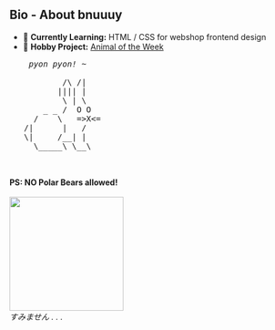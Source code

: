 <!DOCTYPE html>
<html>
<head>
  <h2>Bio - About bnuuuy</h2>
</head>
<body>
  <div class="main">
    <p>
      <ul class="BioPoints">
        <li>🌱 <strong>Currently Learning:</strong> HTML / CSS for webshop frontend design</li>
        <li>🐇 <strong>Hobby Project:</strong> <a href="https://animal-of-the-week.fly.dev/" target="_blank">Animal of the Week</a></li>
      </ul>
    <pre class="ASCII">
    <em>pyon pyon! ~</em><br>
           /\ /|
          |||| |
           \ | \
       _ _ /  O O
     /    \   =>X<=
   /|      |   /
   \|     /__| |
     \_____\ \__\
  </pre><br>
  <span><strong>PS: NO Polar Bears allowed!</strong></span><br><br>
  <img ID="Bepo" src="https://i.pinimg.com/474x/c2/3a/a7/c23aa7a82d768dccf07975d8aa2c8312.jpg" height="200px;"><br>
  <span><em>すみません . . .</em>
</p>
</div>

</body>
</html>






